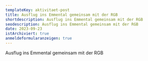 ```yaml
---
templateKey: aktivitaet-post
title: Ausflug ins Emmental gemeinsam mit der RGB
shortdescription: Ausflug ins Emmental gemeinsam mit der RGB
seodescription: Ausflug ins Emmental gemeinsam mit der RGB
date: 2023-09-23
istArchiviert: true
anmeldeformularanzeigen: true
---
```

Ausflug ins Emmental gemeinsam mit der RGB